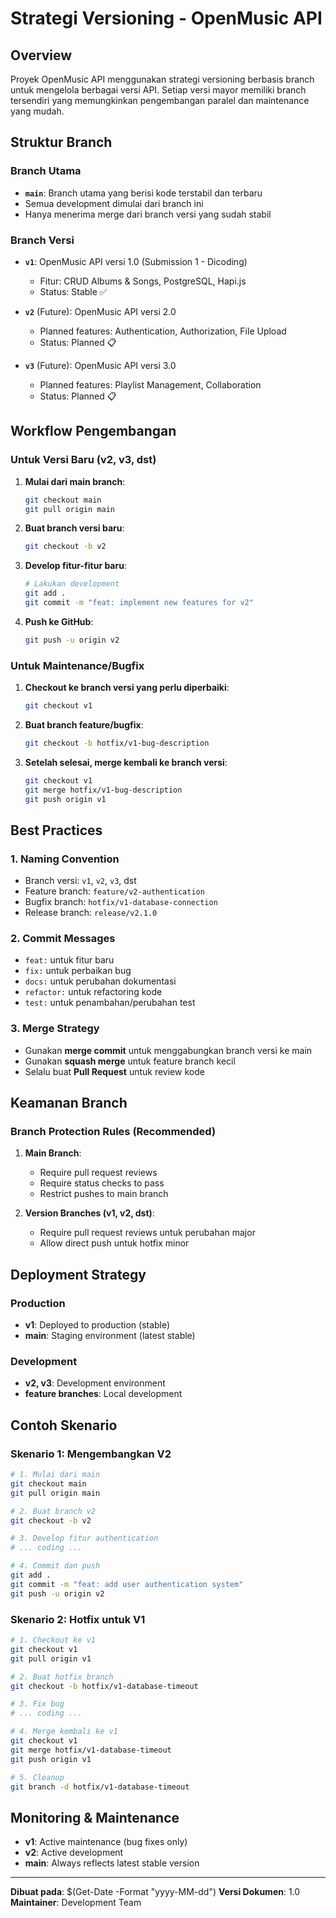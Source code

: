 # Strategi Versioning - OpenMusic API

## Overview
Proyek OpenMusic API menggunakan strategi versioning berbasis branch untuk mengelola berbagai versi API. Setiap versi mayor memiliki branch tersendiri yang memungkinkan pengembangan paralel dan maintenance yang mudah.

## Struktur Branch

### Branch Utama
- **`main`**: Branch utama yang berisi kode terstabil dan terbaru
- Semua development dimulai dari branch ini
- Hanya menerima merge dari branch versi yang sudah stabil

### Branch Versi
- **`v1`**: OpenMusic API versi 1.0 (Submission 1 - Dicoding)
  - Fitur: CRUD Albums & Songs, PostgreSQL, Hapi.js
  - Status: Stable ✅

- **`v2`** (Future): OpenMusic API versi 2.0
  - Planned features: Authentication, Authorization, File Upload
  - Status: Planned 📋

- **`v3`** (Future): OpenMusic API versi 3.0
  - Planned features: Playlist Management, Collaboration
  - Status: Planned 📋

## Workflow Pengembangan

### Untuk Versi Baru (v2, v3, dst)
1. **Mulai dari main branch**:
   ```bash
   git checkout main
   git pull origin main
   ```

2. **Buat branch versi baru**:
   ```bash
   git checkout -b v2
   ```

3. **Develop fitur-fitur baru**:
   ```bash
   # Lakukan development
   git add .
   git commit -m "feat: implement new features for v2"
   ```

4. **Push ke GitHub**:
   ```bash
   git push -u origin v2
   ```

### Untuk Maintenance/Bugfix
1. **Checkout ke branch versi yang perlu diperbaiki**:
   ```bash
   git checkout v1
   ```

2. **Buat branch feature/bugfix**:
   ```bash
   git checkout -b hotfix/v1-bug-description
   ```

3. **Setelah selesai, merge kembali ke branch versi**:
   ```bash
   git checkout v1
   git merge hotfix/v1-bug-description
   git push origin v1
   ```

## Best Practices

### 1. Naming Convention
- Branch versi: `v1`, `v2`, `v3`, dst
- Feature branch: `feature/v2-authentication`
- Bugfix branch: `hotfix/v1-database-connection`
- Release branch: `release/v2.1.0`

### 2. Commit Messages
- `feat:` untuk fitur baru
- `fix:` untuk perbaikan bug
- `docs:` untuk perubahan dokumentasi
- `refactor:` untuk refactoring kode
- `test:` untuk penambahan/perubahan test

### 3. Merge Strategy
- Gunakan **merge commit** untuk menggabungkan branch versi ke main
- Gunakan **squash merge** untuk feature branch kecil
- Selalu buat **Pull Request** untuk review kode

## Keamanan Branch

### Branch Protection Rules (Recommended)
1. **Main Branch**:
   - Require pull request reviews
   - Require status checks to pass
   - Restrict pushes to main branch

2. **Version Branches (v1, v2, dst)**:
   - Require pull request reviews untuk perubahan major
   - Allow direct push untuk hotfix minor

## Deployment Strategy

### Production
- **v1**: Deployed to production (stable)
- **main**: Staging environment (latest stable)

### Development
- **v2, v3**: Development environment
- **feature branches**: Local development

## Contoh Skenario

### Skenario 1: Mengembangkan V2
```bash
# 1. Mulai dari main
git checkout main
git pull origin main

# 2. Buat branch v2
git checkout -b v2

# 3. Develop fitur authentication
# ... coding ...

# 4. Commit dan push
git add .
git commit -m "feat: add user authentication system"
git push -u origin v2
```

### Skenario 2: Hotfix untuk V1
```bash
# 1. Checkout ke v1
git checkout v1
git pull origin v1

# 2. Buat hotfix branch
git checkout -b hotfix/v1-database-timeout

# 3. Fix bug
# ... coding ...

# 4. Merge kembali ke v1
git checkout v1
git merge hotfix/v1-database-timeout
git push origin v1

# 5. Cleanup
git branch -d hotfix/v1-database-timeout
```

## Monitoring & Maintenance

- **v1**: Active maintenance (bug fixes only)
- **v2**: Active development
- **main**: Always reflects latest stable version

---

**Dibuat pada**: $(Get-Date -Format "yyyy-MM-dd")
**Versi Dokumen**: 1.0
**Maintainer**: Development Team